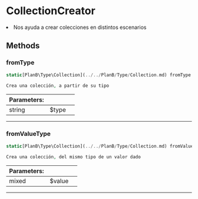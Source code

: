 
                                                                                                                                            
    
# CollectionCreator


> <ul>
<li>Nos ayuda a crear colecciones en distintos escenarios</li>
</ul>

>
> 








## Methods

### fromType
``` php
static[PlanB\Type\Collection](../../PlanB/Type/Collection.md) fromType (string $type)

Crea una colección, a partir de su tipo

```

|Parameters: | | |
| --- | --- | --- |
|string |$type |  |

---


### fromValueType
``` php
static[PlanB\Type\Collection](../../PlanB/Type/Collection.md) fromValueType (mixed $value)

Crea una colección, del mismo tipo de un valor dado

```

|Parameters: | | |
| --- | --- | --- |
|mixed |$value |  |

---


                                                                                                                                                                                                                                                                                                                                                                                                            
    
                                                                                                                                                                                                                                                                             
                